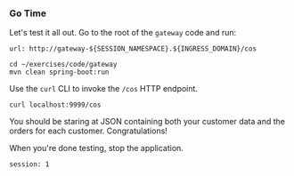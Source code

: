 
### Go Time

Let's test it all out. Go to the root of the `gateway` code and run:

```dashboard:open-url
url: http://gateway-${SESSION_NAMESPACE}.${INGRESS_DOMAIN}/cos
```


```execute
cd ~/exercises/code/gateway
mvn clean spring-boot:run

```

Use the `curl` CLI to invoke the `/cos` HTTP endpoint.

```execute-2
curl localhost:9999/cos
```

You should be staring at JSON containing both your customer data and the orders for each customer. Congratulations!

When you're done testing, stop the application.

```terminal:interrupt
session: 1
```

```terminal:clear-all

```
